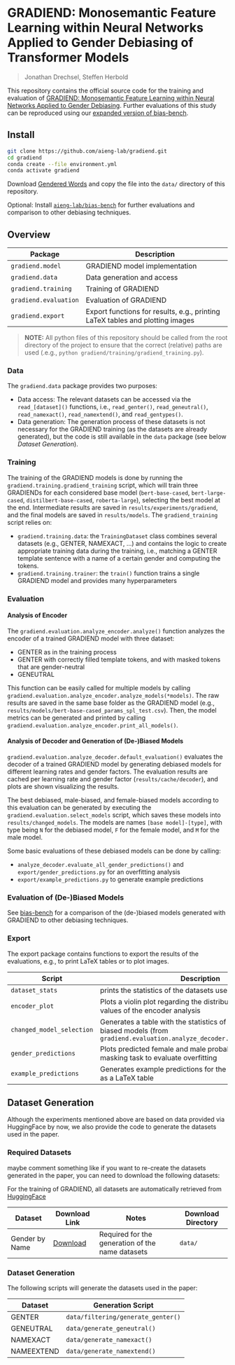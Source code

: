 # GRADIEND: Monosemantic Feature Learning within Neural Networks Applied to Gender Debiasing of Transformer Models
> Jonathan Drechsel, Steffen Herbold


This repository contains the official source code for the training and evaluation of [GRADIEND: Monosemantic Feature Learning within Neural Networks Applied to Gender Debiasing](todo).
Further evaluations of this study can be reproduced using our [expanded version of bias-bench](https://github.com/aieng-lab/bias-bench).

## Install
```bash
git clone https://github.com/aieng-lab/gradiend.git
cd gradiend
conda create --file environment.yml
conda activate gradiend
```

Download [Gendered Words](https://github.com/ecmonsen/gendered_words) and copy the file into the `data/` directory of this repository.

Optional: Install [`aieng-lab/bias-bench`](https://github.com/aieng-lab/bias-bench) for further evaluations and comparison to other debiasing techniques.

## Overview

Package | Description
--------|------------
`gradiend.model` | GRADIEND model implementation
`gradiend.data` | Data generation and access
`gradiend.training` | Training of GRADIEND
`gradiend.evaluation` | Evaluation of GRADIEND
`gradiend.export` | Export functions for results, e.g., printing LaTeX tables and plotting images

> **__NOTE:__** All python files of this repository should be called from the root directory of the project to ensure that the correct (relative) paths are used (.e.g., `python gradiend/training/gradiend_training.py`).

### Data
The `gradiend.data` package provides two purposes:
- Data access: The relevant datasets can be accessed via the `read_[dataset]()` functions, i.e., `read_genter()`, `read_geneutral()`, `read_namexact()`, `read_namextend()`, and `read_gentypes()`.
- Data generation: The generation process of these datasets is not necessary for the GRADIEND training (as the datasets are already generated), but the code is still available in the `data` package (see below *Dataset Generation*).

### Training

The training of the GRADIEND models is done by running the `gradiend.training.gradiend_training` script, which will train three GRADIENDs for each considered base model (`bert-base-cased`, `bert-large-cased`, `distilbert-base-cased`, `roberta-large`), selecting the best model at the end.
Intermediate results are saved in `results/experiments/gradiend`, and the final models are saved in `results/models`.
The `gradiend_training` script relies on:
- `gradiend.training.data`: the `TrainingDataset` class combines several datasets (e.g., GENTER, NAMEXACT, ...) and contains  the logic to create appropriate training data during the training, i.e., matching a GENTER template sentence with a name of a certain gender and computing the tokens. 
- `gradiend.training.trainer`: the `train()` function trains a single GRADIEND model and provides many hyperparameters

### Evaluation

#### Analysis of Encoder
The `gradiend.evaluation.analyze_encoder.analyze()` function analyzes the encoder of a trained GRADIEND model with three dataset:

- GENTER as in the training process
- GENTER with correctly filled template tokens, and with masked tokens that are gender-neutral
- GENEUTRAL

This function can be easily called for multiple models by calling `gradiend.evaluation.analyze_encoder.analyze_models(*models)`. The raw results are saved in the same base folder as the GRADIEND model (e.g., `results/models/bert-base-cased_params_spl_test.csv`). 
Then, the model metrics can be generated and printed by calling `gradiend.evaluation.analyze_encoder.print_all_models()`.

#### Analysis of Decoder and Generation of (De-)Biased Models

`gradiend.evaluation.analyze_decoder.default_evaluation()` evaluates the decoder of a trained GRADIEND model by generating debiased models for different learning rates and gender factors.
The evaluation results are cached per learning rate and gender factor (`results/cache/decoder`), and plots are shown visualizing the results.

The best debiased, male-biased, and female-biased models according to this evaluation can be generated by executing the `gradiend.evaluation.select_models` script, which saves these models into `results/changed_models`. The models are names `[base model]-[type]`, with type being `N` for the debiased model, `F` for the female model, and `M` for the male model.

Some basic evaluations of these debiased models can be done by calling:
- `analyze_decoder.evaluate_all_gender_predictions()` and `export/gender_predictions.py` for an overfitting analysis
- `export/example_predictions.py` to generate example predictions

### Evaluation of (De-)Biased Models
See [bias-bench](https://github.com/aieng-lab/bias-bench) for a comparison of the (de-)biased models generated with GRADIEND to other debiasing techniques.

### Export
The export package contains functions to export the results of the evaluations, e.g., to print LaTeX tables or to plot images.

Script | Description
-------|------------
`dataset_stats` | prints the statistics of the datasets used in the paper
`encoder_plot` | Plots a violin plot regarding the distribution of encoded values of the encoder analysis
`changed_model_selection` | Generates a table with the statistics of the selected (de-) biased models (from `gradiend.evaluation.analyze_decoder.default_evaluation()`
`gender_predictions` | Plots predicted female and male probabilities for simple masking task to evaluate overfitting
`example_predictions` | Generates example predictions for the selected (de-) biased as a LaTeX table


## Dataset Generation

Although the experiments mentioned above are based on data provided via HuggingFace by now, we also provide the code to 
generate the datasets used in the paper.

### Required Datasets
maybe comment something like if you want to re-create the datasets generated in the paper, you can need to download the following datasets:

For the training of GRADIEND, all datasets are automatically retrieved from [HuggingFace](https)

Dataset | Download Link | Notes                                            | Download Directory
--------|---------------|--------------------------------------------------|-------------------
Gender by Name | [Download](https://doi.org/10.24432/C55G7X) | Required for the generation of the name datasets | `data/`

### Dataset Generation
The following scripts will generate the datasets used in the paper:

Dataset | Generation Script
--------|------------------
GENTER  | `data/filtering/generate_genter()`
GENEUTRAL | `data/generate_geneutral()`
NAMEXACT | `data/generate_namexact()`
NAMEEXTEND | `data/generate_namextend()`
